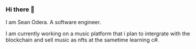 ### Hi there 👋

I am Sean Odera. A software engineer.

I am currently working on a music platform that i plan to intergrate with the blockchain and sell music as nfts at the sametime learning c#.
<!--
**seanodera/seanodera** is a ✨ _special_ ✨ repository because its `README.md` (this file) appears on your GitHub profile.

Here are some ideas to get you started:

- 🔭 I’m currently working on ...
- 🌱 I’m currently learning ...
- 👯 I’m looking to collaborate on ...
- 🤔 I’m looking for help with ...
- 💬 Ask me about ...
- 📫 How to reach me: ...
- 😄 Pronouns: ...
- ⚡ Fun fact: ...
-->
